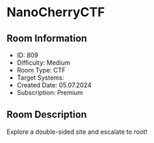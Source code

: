 ﻿# NanoCherryCTF

## Room Information
- ID: 809
- Difficulty: Medium
- Room Type: CTF
- Target Systems: 
- Created Date: 05.07.2024
- Subscription: Premium

## Room Description
Explore a double-sided site and escalate to root!

